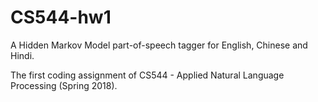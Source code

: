 # CS544-hw1
A Hidden Markov Model part-of-speech tagger for English, Chinese and Hindi.

The first coding assignment of CS544 - Applied Natural Language Processing (Spring 2018).
